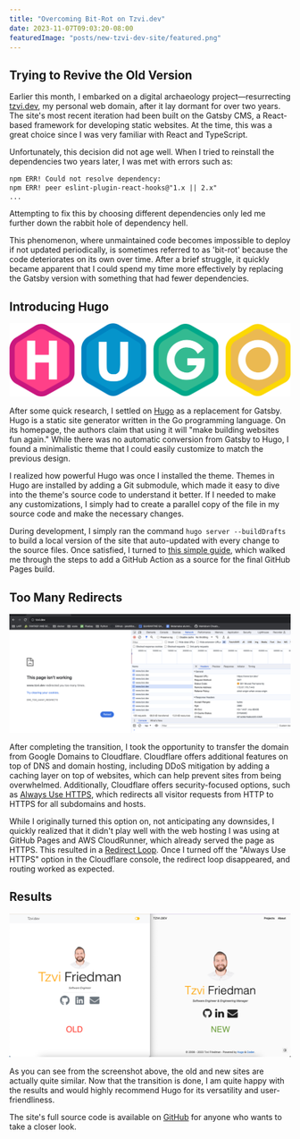 ```yaml
---
title: "Overcoming Bit-Rot on Tzvi.dev"
date: 2023-11-07T09:03:20-08:00
featuredImage: "posts/new-tzvi-dev-site/featured.png"
---
```


## Trying to Revive the Old Version

Earlier this month, I embarked on a digital archaeology project—resurrecting [tzvi.dev](https://www.tzvi.dev), my personal web domain, after it lay dormant for over two years. The site's most recent iteration had been built on the Gatsby CMS, a React-based framework for developing static websites. At the time, this was a great choice since I was very familiar with React and TypeScript.

Unfortunately, this decision did not age well. When I tried to reinstall the dependencies two years later, I was met with errors such as:

```
npm ERR! Could not resolve dependency:
npm ERR! peer eslint-plugin-react-hooks@"1.x || 2.x" 
...
```

Attempting to fix this by choosing different dependencies only led me further down the rabbit hole of dependency hell.

This phenomenon, where unmaintained code becomes impossible to deploy if not updated periodically, is sometimes referred to as 'bit-rot' because the code deteriorates on its own over time. After a brief struggle, it quickly became apparent that I could spend my time more effectively by replacing the Gatsby version with something that had fewer dependencies.

## Introducing Hugo

![Hugo logo](./hugo-logo-wide.svg)

After some quick research, I settled on [Hugo](https://gohugo.io/) as a replacement for Gatsby. Hugo is a static site generator written in the Go programming language. On its homepage, the authors claim that using it will "make building websites fun again." While there was no automatic conversion from Gatsby to Hugo, I found a minimalistic theme that I could easily customize to match the previous design.

I realized how powerful Hugo was once I installed the theme. Themes in Hugo are installed by adding a Git submodule, which made it easy to dive into the theme's source code to understand it better. If I needed to make any customizations, I simply had to create a parallel copy of the file in my source code and make the necessary changes.

During development, I simply ran the command `hugo server --buildDrafts` to build a local version of the site that auto-updated with every change to the source files. Once satisfied, I turned to [this simple guide](https://gohugo.io/hosting-and-deployment/hosting-on-github/), which walked me through the steps to add a GitHub Action as a source for the final GitHub Pages build.

## Too Many Redirects

![Redirect loop](./redirects.png)

After completing the transition, I took the opportunity to transfer the domain from Google Domains to Cloudflare. Cloudflare offers additional features on top of DNS and domain hosting, including DDoS mitigation by adding a caching layer on top of websites, which can help prevent sites from being overwhelmed. Additionally, Cloudflare offers security-focused options, such as [Always Use HTTPS](https://developers.cloudflare.com/ssl/edge-certificates/additional-options/always-use-https/), which redirects all visitor requests from HTTP to HTTPS for all subdomains and hosts.

While I originally turned this option on, not anticipating any downsides, I quickly realized that it didn't play well with the web hosting I was using at GitHub Pages and AWS CloudRunner, which already served the page as HTTPS. This resulted in a [Redirect Loop](https://developers.cloudflare.com/ssl/troubleshooting/too-many-redirects/). Once I turned off the "Always Use HTTPS" option in the Cloudflare console, the redirect loop disappeared, and routing worked as expected.

## Results

![Old vs New](./compare-old-new.png)

As you can see from the screenshot above, the old and new sites are actually quite similar. Now that the transition is done, I am quite happy with the results and would highly recommend Hugo for its versatility and user-friendliness.

The site's full source code is available on [GitHub](https://github.com/Tadwork/tzvi.dev) for anyone who wants to take a closer look.